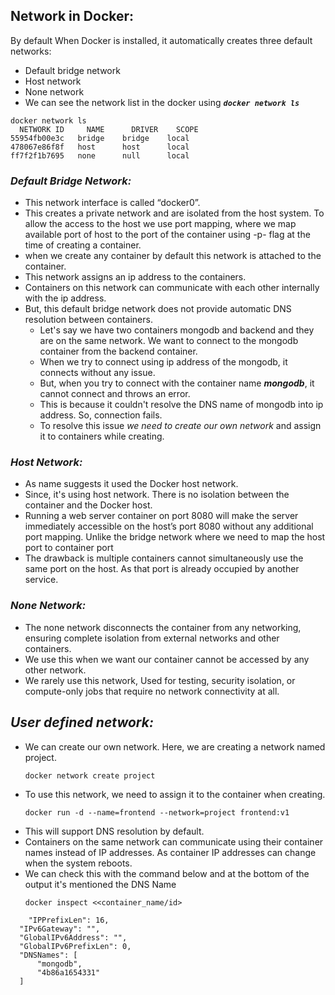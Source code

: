 ## Network in Docker: ##
 By default When Docker is installed, it automatically creates three default networks:
 + Default bridge network
 + Host network
 + None network
+ We can see the network list in the docker using **_`docker network ls`_**
```
docker network ls
  NETWORK ID     NAME      DRIVER    SCOPE
55954fb00e3c   bridge    bridge    local
478067e86f8f   host      host      local
ff7f2f1b7695   none      null      local
```
### _Default Bridge Network:_ ###
   + This network interface is called “docker0”.
   + This creates a private network and are isolated from the host system. To allow the access to the host we use port mapping, where we map available port of host to the port of the container using -p- flag at the time of creating a container. 
   + when we create any container by default this network is attached to the container.
   + This network assigns an ip address to the containers.
   + Containers on this network can communicate with each other internally with the ip address.
   + But, this default bridge network does not provide automatic DNS resolution between containers.
      + Let's say we have two containers mongodb and backend and they are on the same network. We want to connect to the mongodb container from the backend container.
      + When we try to connect using ip address of the mongodb, it connects without any issue.
      + But, when you try to connect with the container name **_mongodb_**, it cannot connect and throws an error.
      + This is because it couldn't resolve the DNS name of mongodb into ip address. So, connection fails.
      + To resolve this issue _we need to create our own network_ and assign it to containers while creating.
### _Host Network:_ ##
   + As name suggests it used the Docker host network.
   + Since, it's using host network. There is no isolation between the container and the Docker host.
   + Running a web server container on port 8080 will make the server immediately accessible on the host’s port 8080 without any additional port mapping. Unlike the bridge network where we need to map the host port to container port
   + The drawback is multiple containers cannot simultaneously use the same port on the host. As that port is already occupied by another service.
### _None Network:_ ##
   + The none network disconnects the container from any networking, ensuring complete isolation from external networks and other containers.
   + We use this when we want our container cannot be accessed by any other network.
   + We rarely use this network, Used for testing, security isolation, or compute-only jobs that require no network connectivity at all.
## _User defined network:_ ##
   + We can create our own network. Here, we are creating a network named project.
       ```
     docker network create project
       ```
   + To use this network, we need to assign it to the container when creating.
      ```
     docker run -d --name=frontend --network=project frontend:v1
      ```
   +  This will support DNS resolution by default.
   +  Containers on the same network can communicate using their container names instead of IP addresses. As container IP addresses can change when the system reboots.
   +  We can check this with the command below and at the bottom of the output it's mentioned the DNS Name 
       ```
      docker inspect <<container_name/id>
       ```
```
    "IPPrefixLen": 16,
  "IPv6Gateway": "",
  "GlobalIPv6Address": "",
  "GlobalIPv6PrefixLen": 0,
  "DNSNames": [
      "mongodb",
      "4b86a1654331"
  ]
```

       
